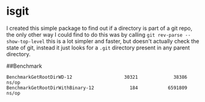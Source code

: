# isgit

I created this simple package to find out if a directory is part of a git repo, 
the only other way I could find to do this was by calling `git rev-parse --show-top-level`
this is a lot simpler and faster, but doesn't actually check the state of git, instead it
just looks for a `.git` directory present in any parent directory.

##Benchmark
```
BenchmarkGetRootDirWD-12                   30321             38386 ns/op
BenchmarkGetRootDirWithBinary-12             184           6591809 ns/op
```